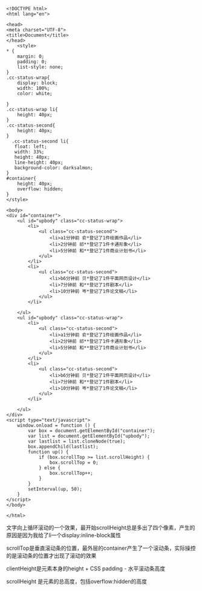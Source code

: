 	<!DOCTYPE html>
	<html lang="en">

	<head>
    <meta charset="UTF-8">
    <title>Document</title>
	</head>
		<style>
    * {
        margin: 0;
        padding: 0;
        list-style: none;
    }
    .cc-status-wrap{
        display: block;
        width: 100%;
        color: white;
       
    }
    .cc-status-wrap li{
        height: 40px; 
    }
    .cc-status-second{
        height: 40px;
    }
      .cc-status-second li{
       float: left;
       width: 33%;
       height: 40px;
       line-height: 40px;
       background-color: darksalmon;
    }
    #container{
        height: 40px;
        overflow: hidden;
    }
	</style>

	<body>
    <div id="container">
        <ul id="upbody" class="cc-status-wrap">
            <li>
                <ul class="cc-status-second">
                    <li>a1分钟前 俞*登记了1件绘画作品</li>
                    <li>2分钟前 祁**登记了1件卡通形象</li>
                    <li>5分钟前 和**登记了1件商业计划书</li>
                </ul>
            </li>
            <li>
                <ul class="cc-status-second">
                    <li>b6分钟前 贝*登记了1件平面网页设计</li>
                    <li>7分钟前 和**登记了1件剧本</li>
                    <li>10分钟前 岑*登记了1件论文稿</li>
                </ul>
            </li>
        
        </ul>
        <ul id="upbody" class="cc-status-wrap">
            <li>
                <ul class="cc-status-second">
                    <li>a1分钟前 俞*登记了1件绘画作品</li>
                    <li>2分钟前 祁**登记了1件卡通形象</li>
                    <li>5分钟前 和**登记了1件商业计划书</li>
                </ul>
            </li>
            <li>
                <ul class="cc-status-second">
                    <li>b6分钟前 贝*登记了1件平面网页设计</li>
                    <li>7分钟前 和**登记了1件剧本</li>
                    <li>10分钟前 岑*登记了1件论文稿</li>
                </ul>
            </li>
           
        </ul>
    </div>
    <script type="text/javascript">
        window.onload = function () {
            var box = document.getElementById("container");
            var list = document.getElementById("upbody");
            var lastlist = list.cloneNode(true);
            box.appendChild(lastlist);
            function up() {
                if (box.scrollTop >= list.scrollHeight) {
                    box.scrollTop = 0;
                } else {
                    box.scrollTop++;
                }
            }
            setInterval(up, 50);
        }
    </script>
	</body>

	</html>
文字向上循环滚动的一个效果，最开始scrollHeight总是多出了四个像素，产生的原因是因为我给了li一个display:inline-block属性



 scrollTop是垂直滚动条的位置，最外层的container产生了一个滚动条，实际操控的是滚动条的位置才出现了滚动的效果



clientHeight是元素本身的height + CSS padding - 水平滚动条高度


scrollHeight 是元素的总高度，包括overflow:hidden的高度








